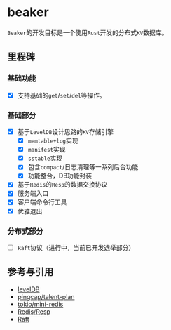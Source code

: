 # beaker

`Beaker`的开发目标是一个使用`Rust`开发的分布式`KV`数据库。

## 里程碑

### 基础功能

- [x] 支持基础的`get`/`set`/`del`等操作。

### 基础部分

- [x] 基于`LevelDB`设计思路的`KV`存储引擎
  - [x] `memtable+log`实现
  - [x] `manifest`实现
  - [x] `sstable`实现
  - [x] 包含`compact`/日志清理等一系列后台功能
  - [x] 功能整合，DB功能封装
- [x] 基于`Redis`的`Resp`的数据交换协议
- [x] 服务端入口
- [x] 客户端命令行工具
- [x] 优雅退出

### 分布式部分

- [ ] `Raft`协议（进行中，当前已开发选举部分）

## 参考与引用

- [levelDB](https://github.com/google/leveldb)
- [pingcap/talent-plan](https://github.com/pingcap/talent-plan)
- [tokio/mini-redis](https://github.com/tokio-rs/mini-redis)
- [Redis/Resp](https://redis.io/docs/reference/protocol-spec/)
- [Raft](https://raft.github.io/)